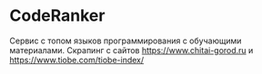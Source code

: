 # CodeRanker
Сервис с топом языков программирования с обучающими материалами. Скрапинг с сайтов https://www.chitai-gorod.ru и https://www.tiobe.com/tiobe-index/
